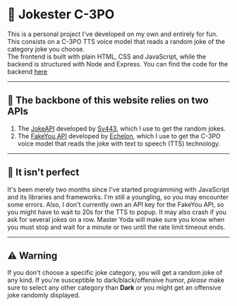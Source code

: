 # 🤖 Jokester C-3PO
This is a personal project I've developed on my own and entirely for fun. This consists on a C-3PO TTS voice model that reads a random joke of the category joke you choose.</br>
The frontend is built with plain HTML, CSS and JavaScript, while the backend is structured with Node and Express. You can find the code for the backend [here](https://github.com/AaronLlasat/c3po-api "C-3PO API")

---

## 🦴 The backbone of this website relies on two APIs
1) The [JokeAPI](https://sv443.net/jokeapi/v2/ "JokeAPI") developed by [Sv443](https://github.com/Sv443 "Sv443"), which I use to get the random jokes. 
2) The [FakeYou API](https://docs.fakeyou.com/#/ "FakeYou API") developed by [Echelon](https://github.com/echelon "Echelon"), which I use to get the C-3PO voice model that reads the joke with text to speech (TTS) technology.

---

## 🤷 It isn't perfect
It's been merely two months since I've started programming with JavaScript and its libraries and frameworks. I'm still a youngling, so you may encounter some errors. Also, I don't currently own an API key for the FakeYou API, so you might have to wait to 20s for the TTS to popup. It may also crash if you ask for several jokes on a row. Master Yoda will make sure you know when you must stop and wait for a minute or two until the rate limit timeout ends.

---

## ⚠️ Warning
If you don't choose a specific joke category, you will get a random joke of any kind. If you're susceptible to dark/black/offensive humor, *please* make sure to select any other category than **Dark** or you might get an offensive joke randomly displayed.
